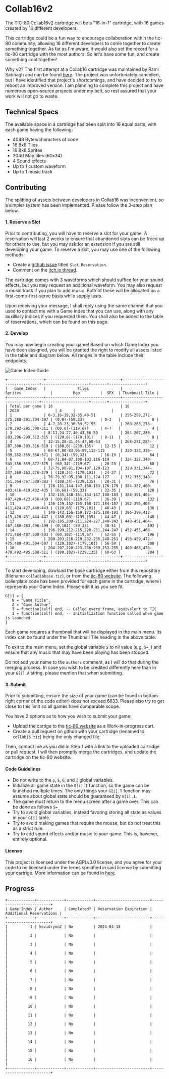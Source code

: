 # Collab16v2

The TIC-80 Collab16v2 cartridge will be a "16-in-1" cartridge, with 16 games created by 16 different developers.

This cartridge could be a fun way to encourage collaboration within the tic-80 community, allowing 16 different developers to come together to create something together. As far as I'm aware, it would also set the record for a tic-80 cartridge with the most authors. So let's have some fun, and create something cool together!

Why v2? The first attempt at a Collab16 cartridge was maintained by Rami Sabbagh and can be found [here](https://itch.io/t/142544/cancelled-tic-80-collab16-i-developers-wanted#post-273868). The project was unfortunately cancelled, but I have identified that project's shortcomings, and have decided to try to reboot an improved version. I am planning to complete this project and have numerous open-source projects under my belt, so rest assured that your work will not go to waste.

## Technical Specs

The available space in a cartridge has been split into 16 equal parts, with each game having the following:
- 4048 Bytes/characters of code
- 16 8x8 Tiles
- 16 8x8 Sprites
- 2040 Map tiles (60x34)
- 4 Sound effects
- Up to 1 custom waveform
- Up to 1 music track

## Contributing
The splitting of assets between developers in Collab16 was inconvenient, so a simpler system has been implemented. Please follow the 3-step plan below.

#### 1. Reserve a Slot
Prior to contributing, you will have to reserve a slot for your game. A reservation will last 2 weeks to ensure that abandoned slots can be freed up for others to use, but you may ask for an extension if you are still developing your game. To reserve a slot, you may use one of the following methods:
- Create a [github issue](https://github.com/wojciech-graj/Collab16v2/issues/new) titled `Slot Reservation`.
- Comment on the [itch.io thread](https://itch.io/t/2720981/collaborative-tic-80-cart-developers-wanted).

The cartridge comes with 3 waveforms which should suffice for your sound effects, but you may request an additional waveform. You may also request a music track if you plan to add music. Both of these will be allocated on a first-come-first-serve basis while supply lasts.

Upon receiving your message, I shall reply using the same channel that you used to contact me with a Game Index that you can use, along with any auxilliary indices if you requested them. You shall also be added to the table of reservations, which can be found on this page.

#### 2. Develop
You may now begin creating your game! Based on which Game Index you have been assigned, you will be granted the right to modify all assets listed in the table and diagram below. All ranges in the table include their endpoints.

![Game Index Guide](screenshot/guide.png)

```
+----------------+---------------------------------+---------------------------------+---------------------+-------+----------------+
|   Game Index   |              Tiles              |             Sprites             |         Map         |  SFX  | Thumbnail Tile |
+----------------+---------------------------------+---------------------------------+---------------------+-------+----------------+
| Total per game | 16                              | 16                              | 2040                | 4     |                |
| 1              | 0-3,16-19,32-35,48-51           | 256-259,272-275,288-291,304-307 | (0,0)-(59,33)       | 0-3   |              0 |
| 2              | 4-7,20-23,36-39,52-55           | 260-263,276-279,292-295,308-311 | (60,0)-(119,67)     | 4-7   |              4 |
| 3              | 8-11,24-27,40-43,56-59          | 264-267,280-283,296-299,312-315 | (120,0)-(179,101)   | 8-11  |              8 |
| 4              | 12-15,28-31,44-47,60-63         | 268-271,284-287,300-303,316-319 | (180,0)-(239,135)   | 12-15 |             12 |
| 5              | 64-67,80-83,96-99,112-115       | 320-323,336-339,352-355,368-371 | (0,34)-(59,33)      | 16-19 |             64 |
| 6              | 68-71,84-87,100-103,116-119     | 324-327,340-343,356-359,372-375 | (60,34)-(119,67)    | 20-23 |             68 |
| 7              | 72-75,88-91,104-107,120-123     | 328-331,344-347,360-363,376-379 | (120,34)-(179,101)  | 24-27 |             72 |
| 8              | 76-79,92-95,108-111,124-127     | 332-335,348-351,364-367,380-383 | (180,34)-(239,135)  | 28-31 |             76 |
| 9              | 128-131,144-147,160-163,176-179 | 384-387,400-403,416-419,432-435 | (0,68)-(59,33)      | 32-35 |            128 |
| 10             | 132-135,148-151,164-167,180-183 | 388-391,404-407,420-423,436-439 | (60,68)-(119,67)    | 36-39 |            132 |
| 11             | 136-139,152-155,168-171,184-187 | 392-395,408-411,424-427,440-443 | (120,68)-(179,101)  | 40-43 |            136 |
| 12             | 140-143,156-159,172-175,188-191 | 396-399,412-415,428-431,444-447 | (180,68)-(239,135)  | 44-47 |            140 |
| 13             | 192-195,208-211,224-227,240-243 | 448-451,464-467,480-483,496-499 | (0,102)-(59,33)     | 48-51 |            192 |
| 14             | 196-199,212-215,228-231,244-247 | 452-455,468-471,484-487,500-503 | (60,102)-(119,67)   | 52-55 |            196 |
| 15             | 200-203,216-219,232-235,248-251 | 456-459,472-475,488-491,504-507 | (120,102)-(179,101) | 56-59 |            200 |
| 16             | 204-207,220-223,236-239,252-255 | 460-463,476-479,492-495,508-511 | (180,102)-(239,135) | 60-63 |            204 |
+----------------+---------------------------------+---------------------------------+---------------------+-------+----------------+
```

To start developing, dowload the base cartridge either from this repository (filename `collab16base.tic`), or from the [tic-80 website](https://tic80.com/play?cart=3256). The following bolierplate code has been provided for each game in the cartridge, where i represents your Game Index. Please edit it as you see fit.
```
G[i] = {
   N = "Game Title",
   A = "Game Author",
   T = function(self) end, -- Called every frame, equivalent to TIC
   I = function(self) end, -- Initialization function called when game is launched
}
```

Each game requires a thumbnail that will be displayed in the main menu. Its index can be found under the Thumbnail Tile heading in the above table.

To exit to the main menu, set the global variable `S` to nil value (e.g. `S=_`) and ensure that any music that may have been playing has been stopped.

Do not add your name to the `authors` comment, as I will do that during the merging process. In case you wish to be credited differently here than in your `G[i].A` string, please mention that when submitting.

#### 3. Submit

Prior to submitting, ensure the size of your game (can be found in bottom-right corner of the code editor) does not exceed 6633. Please also try to get close to this limit so all games have comparable scope.

You have 2 options as to how you wish to submit your game:
- Upload the cartige to the [tic-80 website](https://tic80.com) as a Work-in-progress cart.
- Create a pull request on github with your cartridge (renamed to `collab16.tic`) being the only changed file.

Then, contact me as you did in Step 1 with a link to the uploaded cartridge or pull request. I will then promptly merge the cartridges, and update the cartridge on the tic-80 website.

#### Code Guidelines

- Do not write to the `p`, `S`, `G`, and `I` global variables.
- Initialize all game state in the `G[i].I` function, so the game can be launched multiple times. The only things your `G[i].T` function may assume about global state should be guaranteed by `G[i].I`.
- The game must return to the menu screen after a game over. This can be done as follows `S=_`
- Try to avoid global variables, instead favoring storing all state as values in your `G[i]` table.
- Try to avoid making games that require the mouse, but do not treat this as a strict rule.
- Try to add sound effects and/or music to your game. This is, however, entirely optional.

#### License

This project is licensed under the AGPLv3.0 license, and you agree for your code to be licensed under the terms specified in said license by submitting your cartrige. More information can be found in [here](LICENSE).

## Progress

```
+------------+------------+------------+------------------------+-------------------------+
| Game Index | Author     | Completed? | Reservation Expiration | Additional Reservations |
+------------+------------+------------+------------------------+-------------------------+
|          1 | kevidryon2 | No         | 2023-04-18             |                         |
|          2 |            | No         |                        |                         |
|          3 |            | No         |                        |                         |
|          4 |            | No         |                        |                         |
|          5 |            | No         |                        |                         |
|          6 |            | No         |                        |                         |
|          7 |            | No         |                        |                         |
|          8 |            | No         |                        |                         |
|          9 |            | No         |                        |                         |
|         10 |            | No         |                        |                         |
|         11 |            | No         |                        |                         |
|         12 |            | No         |                        |                         |
|         13 |            | No         |                        |                         |
|         14 |            | No         |                        |                         |
|         15 |            | No         |                        |                         |
|         16 |            | No         |                        |                         |
+------------+------------+------------+------------------------+-------------------------+
```
